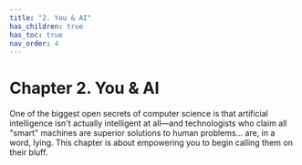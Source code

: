 ```yaml
---
title: "2. You & AI"
has_children: true
has_toc: true
nav_order: 4
---
```


# Chapter 2. You & AI

One of the biggest open secrets of computer science is that artificial intelligence isn't actually intelligent at all—and technologists who claim all "smart" machines are superior solutions to human problems... are, in a word, lying. This chapter is about empowering you to begin calling them on their bluff.
